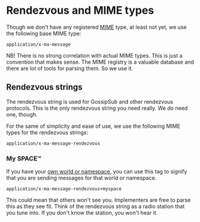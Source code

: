 # Rendezvous and MIME types

Though we don't have any registered [MIME] type, at least not yet, we use the following base MIME type:

`application/x-ma-message`

NB! There is no strong correlation with actual MIME types. This is just a convention that makes sense.
The MIME registry is a valuable database and there are lot of tools for parsing them. So we use it.

## Rendezvous strings

The rendezvous string is used for GossipSub and other rendezvous protocols. This is the only rendezvous string you need really. We do need one, though.

For the same of simplicity and ease of use, we use the following MIME types for the rendezvous strings:

`application/x-ma-message-rendezvous`

### My SPACE™

If you have your [own world or namespace][SPACE], you can use this tag to signify that you are sending messages for that world or namespace.

`application/x-ma-message-rendezvous+myspace`

This could mean that others won't see you. Implementers are free to parse this as they see fit. Think of the rendezvous string as a radio station that you tune into. If you don't know the station, you won't hear it.

[SPACE]: <https://github.com/bahner/SPACE> "Spaces for Punk Actors in Cybernetic Entities"
[MIME]: <https://www.iana.org/assignments/media-types/media-types.xhtml> "IANA MIME Media Types"
